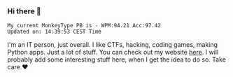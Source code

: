 ### Hi there 👋
<!-- PB START -->
```
My current MonkeyType PB is - WPM:94.21 Acc:97.42
Updated on: 14:39:53 CEST Time
```
<!-- PB END -->
I'm an IT person, just overall. I like CTFs, hacking, coding games, making Python apps. Just a lot of stuff.
You can check out my website [here](https://skill3472.github.io/).
I will probably add some interesting stuff here, when I get the idea to do so. Take care ❤️
